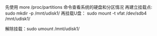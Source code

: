 先使用 more /proc/partitions 命令查看系统的硬盘和分区情况
再建立挂载点: sudo mkdir -p /mnt/udisk1/
再挂载U盘： sudo mount -t vfat /dev/sdb4 /mnt/udisk1/

解除挂载：sudo umount /mnt/udisk1/